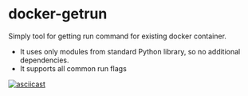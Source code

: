 # docker-getrun
Simply tool for getting run command for existing docker container.

* It uses only modules from standard Python library, so no additional dependencies.
* It supports all common run flags

[![asciicast](https://asciinema.org/a/82264.png)](https://asciinema.org/a/82264)
